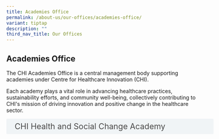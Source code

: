 ```yaml
---
title: Academies Office
permalink: /about-us/our-offices/academies-office/
variant: tiptap
description: ""
third_nav_title: Our Offices
---
```

<h2> Academies Office </h2> 

The CHI Academies Office is a central management body supporting academies under Centre for Healthcare Innovation (CHI).

Each academy plays a vital role in advancing healthcare practices, sustainability efforts, and community well-being, collectively contributing to CHI's mission of driving innovation and positive change in the healthcare sector.

<style>
.button {
  background-color: white;
  cursor: pointer;
  padding: 5px;
  width: 100%;
  border: none;
  text-align: left;
  outline: none;
  font-size: 20px;
  transition: 0.4s;
}

.panel {
  padding: 0 18px;
  display: none;
  background-color: white;
  overflow: hidden;
}



.active,
.button:hover {
  background-color: white;
}

input {
  display: none;
}

label {
  position: relative;
  display: block;
  padding: 8px 22px;
  margin: 0 0 5px 0;
  cursor: pointer;
  background: #F0F4F6;
  border-radius: 3px;
  width: 100%;
  color: #484848;
  transition: height 0.4s;
  font-size: 1.5em;
}

label:hover {
  background: #BD2D37;
  color: #FFF;
}

.accordion-content {
  padding: 10px 0px 30px 30px;
  margin: 0 0 1px 0;
  border-radius: 3px;
	font-size: 1.25em;
	line-height: 2.2rem;
}

input + label::before {
  content: url("/images/chevron-down.svg");
  font-weight: 400;
  font-size: 1.25em;
  line-height: 1.1rem;
  padding: 0;
  position: absolute;
  right: 0.5rem;
  top: 50%;
  transform: translateY(-50%);
  transition: transform 0.4s ease-in-out;
}

input:checked + label::before {
  content: url("/images/chevron-up.svg");
  transform: translateY(-50%) rotateZ(180deg);
}

input + label + .accordion-content {
  display: none;
}

input:checked + label + .accordion-content {
  display: block;
}

th, td {
  border-style: hidden;
}
</style>

<div>
	<input id="title1" type="checkbox"><label for="title1">	CHI Health and Social Change Academy</label>
	<div class="accordion-content">
	<div class="para">CHI HSCA aims to build capability for HealthierSG to help shift the gravity of care from the hospital to the community, where the focus is on health and residents and not just disease and patients. New care models anchored on population health management, health activation, collective leadership, and mobilisation of resources across health and social sectors will be key to achieve this transformation. This requires new skills, knowledge and capabilities for health and social care providers.
<br><br>For more information on the programmes, click<a download="" href="https://www.chi.sg/platforms-and-programmes/healthandsocialchange/"> here.
</a></div><a download="" href="https://www.chi.sg/platforms-and-programmes/healthandsocialchange/">
</a></div></div>